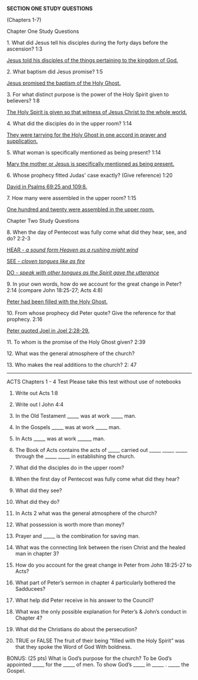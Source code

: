 <p><b>SECTION ONE STUDY QUESTIONS</b></p> 
<p>(Chapters 1-7) </p> 

<p>Chapter One Study Questions </p> 
<p>1. What did Jesus tell his disciples during the forty days before the ascension? 1:3 </p> 
<p><u>Jesus told his disciples of the things pertaining to the kingdom of God. </u></p> 
 
<p>2. What baptism did Jesus promise? 1:5 </p> 
<p><u>Jesus promised the baptism of the Holy Ghost. </u></p> 
 
<p>3. For what distinct purpose is the power of the Holy Spirit given to believers? 1:8 </p> 
<p><u>The Holy Spirit is given so that witness of Jesus Christ to the whole world. </u></p> 
 
<p>4. What did the disciples do in the upper room? 1:14 </p> 
<p><u>They were tarrying for the Holy Ghost in one accord in prayer and supplication. </u></p> 
 
<p>5. What woman is specifically mentioned as being present? 1:14 </p> 
<p><u>Mary the mother or Jesus is specifically mentioned as being present. </u></p> 
 
<p>6. Whose prophecy fitted Judas' case exactly? (Give reference) 1:20 </p> 
<p><u>David in Psalms 69:25 and 109:8. </u></p> 
 
<p>7. How many were assembled in the upper room? 1:15 </p> 
<p><u>One hundred and twenty were assembled in the upper room. </u></p> 
 
<p>Chapter Two Study Questions </p> 
<p>8. When the day of Pentecost was fully come what did they hear, see, and do? 2:2-3 </p> 
<p><u>HEAR - <i>a sound form Heaven as a rushing might wind</i> </u></p> 
<p><u>SEE - <i>cloven tongues like as fire</i> </u></p> 
<p><u>DO - <i>speak with other tongues as the Spirit gave the utterance</i> </u></p> 
<p>9. In your own words, how do we account for the great change in Peter? 2:14 (compare John 18:25-27; Acts 4:8) </p> 
<p><u>Peter had been filled with the Holy Ghost. </u></p> 
<p>10. From whose prophecy did Peter quote? Give the reference for that prophecy. 2:16 </p> 
<p><u>Peter quoted Joel in Joel 2:28-29. </u></p> 
<p>11. To whom is the promise of the Holy Ghost given? 2:39 </p> 
<p>12. What was the general atmosphere of the church? </p> 
<p>13. Who makes the real additions to the church? 2: 47 </p> 


-----------------------

ACTS
Chapters 1 - 4 Test
Please take this test without use of notebooks

1.	Write out Acts 1:8


2.	Write out I John 4:4


3.	In the Old Testament _____ was at work _____ man.


4.	In the Gospels _____ was at work _____ man.


5.	In Acts _____ was at work ______ man.


6.	The Book of Acts contains the acts of _____ carried out _____ _____ _____ through the _____  _____ in establishing the church.


7.	What did the disciples do in the upper room?


8.	When the first day of Pentecost was fully come what did they hear?


9.	What did they see?


10.	What did they do?


11.	In Acts 2 what was the general atmosphere of the church?


12.	What possession is worth more than money?


13.	Prayer and _____ is the combination for saving man.


14.	What was the connecting link between the risen Christ and the healed man in chapter 3?


15.	How do you account for the great change in Peter from John 18:25-27 to Acts?


16.	What part of Peter’s sermon in chapter 4 particularly bothered the Sadducees?


17.	What help did Peter receive in his answer to the Council?


18.	What was the only possible explanation for Peter’s & John’s conduct in Chapter 4?


19.	What did the Christians do about the persecution?


20.  TRUE or FALSE
       The fruit of their being “filled with the Holy Spirit” was that they spoke the Word of God
      With boldness.


BONUS: (25 pts) What is God’s purpose for the church?
To be God’s appointed _____ for the _____ of men.  To show God’s _____ in _____ .
_____ the Gospel.

